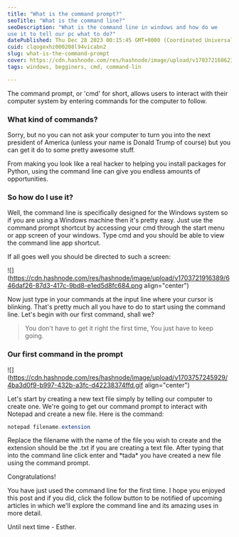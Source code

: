 ```yaml
---
title: "What is the command prompt?"
seoTitle: "What is the command line?"
seoDescription: "What is the command line in windows and how do we 
use it to tell our pc what to do?"
datePublished: Thu Dec 28 2023 00:15:45 GMT+0000 (Coordinated Universal Time)
cuid: clqogexhz000208l94vicabn2
slug: what-is-the-command-prompt
cover: https://cdn.hashnode.com/res/hashnode/image/upload/v1703721686239/32688adc-e9a9-4559-860f-3f956d57bc43.jpeg
tags: windows, begginers, cmd, command-lin

---
```


The command prompt, or 'cmd' for short, allows users to interact with their computer system by entering commands for the computer to follow.

### What kind of commands?

Sorry, but no you can not ask your computer to turn you into the next president of America (unless your name is Donald Trump of course) but you can get it do to some pretty awesome stuff.

From making you look like a real hacker to helping you install packages for Python, using the command line can give you endless amounts of opportunities.

### So how do I use it?

Well, the command line is specifically designed for the Windows system so if you are using a Windows machine then it's pretty easy. Just use the command prompt shortcut by accessing your cmd through the start menu or app screen of your windows. Type cmd and you should be able to view the command line app shortcut.

If all goes well you should be directed to such a screen:

![](https://cdn.hashnode.com/res/hashnode/image/upload/v1703721916389/646daf26-87d3-417c-9bd8-e1ed5d8fc684.png align="center")

Now just type in your commands at the input line where your cursor is blinking. That's pretty much all you have to do to start using the command line. Let's begin with our first command, shall we?

> You don't have to get it right the first time, You just have to keep going.

### Our first command in the prompt

![](https://cdn.hashnode.com/res/hashnode/image/upload/v1703757245929/4ba3d0f9-b997-432b-a3fc-d42238374ffd.gif align="center")

Let's start by creating a new text file simply by telling our computer to create one. We're going to get our command prompt to interact with Notepad and create a new file. Here is the command:

```powershell
notepad filename.extension
```

Replace the filename with the name of the file you wish to create and the extension should be the .txt if you are creating a text file. After typing that into the command line click enter and \*tada\* you have created a new file using the command prompt.

Congratulations!

You have just used the command line for the first time. I hope you enjoyed this post and if you did, click the follow button to be notified of upcoming articles in which we'll explore the command line and its amazing uses in more detail.

Until next time - Esther.
